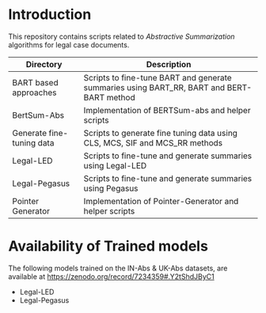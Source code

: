 # Introduction

This repository contains scripts related to *Abstractive Summarization*  algorithms for legal case documents.

| Directory | Description |
| ------------- | ------------- |
| BART based approaches | Scripts to fine-tune BART and generate summaries using BART_RR, BART and BERT-BART method |
| BertSum-Abs | Implementation of BERTSum-abs and helper scripts |
| Generate fine-tuning data | Scripts to generate fine tuning data using CLS, MCS, SIF and MCS_RR methods |
| Legal-LED | Scripts to fine-tune and generate summaries using Legal-LED |
| Legal-Pegasus | Scripts to fine-tune and generate summaries using Pegasus |
| Pointer Generator | Implementation of Pointer-Generator and helper scripts |


# Availability of Trained models

The following models trained on the IN-Abs & UK-Abs datasets, are available at https://zenodo.org/record/7234359#.Y2tShdJByC1

- Legal-LED
- Legal-Pegasus
